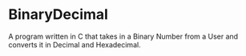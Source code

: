 # BinaryDecimal
A program  written in C that takes in a Binary Number from a User and converts it in Decimal and Hexadecimal. 
